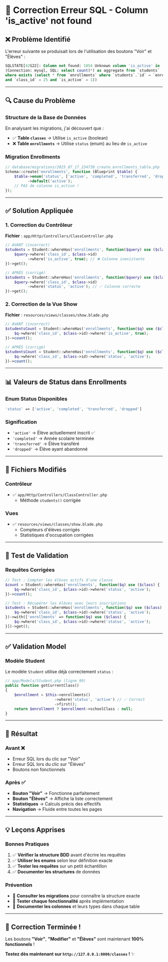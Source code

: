 # 🔧 Correction Erreur SQL - Column 'is_active' not found

## ❌ **Problème Identifié**

L'erreur suivante se produisait lors de l'utilisation des boutons "Voir" et "Élèves" :

```sql
SQLSTATE[42S22]: Column not found: 1054 Unknown column 'is_active' in 'WHERE' 
(Connection: mysql, SQL: select count(*) as aggregate from `students` 
where exists (select * from `enrollments` where `students`.`id` = `enrollments`.`student_id` 
and `class_id` = 25 and `is_active` = 1))
```

---

## 🔍 **Cause du Problème**

### **Structure de la Base de Données**
En analysant les migrations, j'ai découvert que :

- ✅ **Table `classes`** → Utilise `is_active` (boolean)
- ❌ **Table `enrollments`** → Utilise `status` (enum) au lieu de `is_active`

### **Migration Enrollments**
```php
// database/migrations/2025_07_17_234730_create_enrollments_table.php
Schema::create('enrollments', function (Blueprint $table) {
    $table->enum('status', ['active', 'completed', 'transferred', 'dropped'])
          ->default('active');
    // PAS de colonne is_active !
});
```

---

## ✅ **Solution Appliquée**

### **1. Correction du Contrôleur**
**Fichier** : `app/Http/Controllers/ClassController.php`

```php
// AVANT (incorrect)
$students = Student::whereHas('enrollments', function($query) use ($class) {
    $query->where('class_id', $class->id)
          ->where('is_active', true); // ❌ Colonne inexistante
})->get();

// APRÈS (corrigé)
$students = Student::whereHas('enrollments', function($query) use ($class) {
    $query->where('class_id', $class->id)
          ->where('status', 'active'); // ✅ Colonne correcte
})->get();
```

### **2. Correction de la Vue Show**
**Fichier** : `resources/views/classes/show.blade.php`

```php
// AVANT (incorrect)
$studentsCount = Student::whereHas('enrollments', function($q) use ($class) {
    $q->where('class_id', $class->id)->where('is_active', true);
})->count();

// APRÈS (corrigé)
$studentsCount = Student::whereHas('enrollments', function($q) use ($class) {
    $q->where('class_id', $class->id)->where('status', 'active');
})->count();
```

---

## 📊 **Valeurs de Status dans Enrollments**

### **Enum Status Disponibles**
```php
'status' => ['active', 'completed', 'transferred', 'dropped']
```

### **Signification**
- `'active'` → Élève actuellement inscrit ✅
- `'completed'` → Année scolaire terminée 
- `'transferred'` → Élève transféré
- `'dropped'` → Élève ayant abandonné

---

## 🎯 **Fichiers Modifiés**

### **Contrôleur**
- ✅ `app/Http/Controllers/ClassController.php`
  - Méthode `students()` corrigée

### **Vues**
- ✅ `resources/views/classes/show.blade.php`
  - Compteurs d'élèves corrigés
  - Statistiques d'occupation corrigées

---

## 🧪 **Test de Validation**

### **Requêtes Corrigées**
```php
// Test : Compter les élèves actifs d'une classe
$count = Student::whereHas('enrollments', function($q) use ($class) {
    $q->where('class_id', $class->id)->where('status', 'active');
})->count();

// Test : Récupérer les élèves avec leurs inscriptions
$students = Student::whereHas('enrollments', function($q) use ($class) {
    $q->where('class_id', $class->id)->where('status', 'active');
})->with(['enrollments' => function($q) use ($class) {
    $q->where('class_id', $class->id)->where('status', 'active');
}])->get();
```

---

## ✅ **Validation Model**

### **Modèle Student**
Le modèle `Student` utilise déjà correctement `status` :

```php
// app/Models/Student.php (ligne 99)
public function getCurrentClass()
{
    $enrollment = $this->enrollments()
                      ->where('status', 'active') // ✅ Correct
                      ->first();
    return $enrollment ? $enrollment->schoolClass : null;
}
```

---

## 🚀 **Résultat**

### **Avant ❌**
- Erreur SQL lors du clic sur "Voir"
- Erreur SQL lors du clic sur "Élèves"
- Boutons non fonctionnels

### **Après ✅**
- **Bouton "Voir"** → Fonctionne parfaitement
- **Bouton "Élèves"** → Affiche la liste correctement
- **Statistiques** → Calculs précis des effectifs
- **Navigation** → Fluide entre toutes les pages

---

## 💡 **Leçons Apprises**

### **Bonnes Pratiques**
1. ✅ **Vérifier la structure BDD** avant d'écrire les requêtes
2. ✅ **Utiliser les enums** selon leur définition exacte
3. ✅ **Tester les requêtes** sur un petit échantillon
4. ✅ **Documenter les structures** de données

### **Prévention**
- 📖 **Consulter les migrations** pour connaître la structure exacte
- 🧪 **Tester chaque fonctionnalité** après implémentation
- 📝 **Documenter les colonnes** et leurs types dans chaque table

---

## 🎉 **Correction Terminée !**

Les boutons **"Voir"**, **"Modifier"** et **"Élèves"** sont maintenant **100% fonctionnels** !

**Testez dès maintenant sur `http://127.0.0.1:8000/classes` !** ✨
